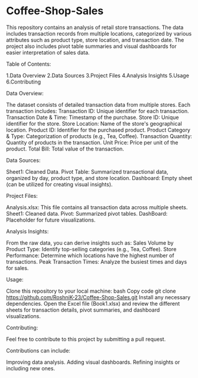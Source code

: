 # Coffee-Shop-Sales
This repository contains an analysis of retail store transactions. The data includes transaction records from multiple locations, categorized by various attributes such as product type, store location, and transaction date. The project also includes pivot table summaries and visual dashboards for easier interpretation of sales data.

Table of Contents:

1.Data Overview
2.Data Sources
3.Project Files
4.Analysis Insights
5.Usage
6.Contributing

Data Overview:

The dataset consists of detailed transaction data from multiple stores. Each transaction includes:
Transaction ID: Unique identifier for each transaction.
Transaction Date & Time: Timestamp of the purchase.
Store ID: Unique identifier for the store.
Store Location: Name of the store's geographical location.
Product ID: Identifier for the purchased product.
Product Category & Type: Categorization of products (e.g., Tea, Coffee).
Transaction Quantity: Quantity of products in the transaction.
Unit Price: Price per unit of the product.
Total Bill: Total value of the transaction.

Data Sources:

Sheet1: Cleaned Data.
Pivot Table: Summarized transactional data, organized by day, product type, and store location.
Dashboard: Empty sheet (can be utilized for creating visual insights).

Project Files:

Analysis.xlsx: This file contains all transaction data across multiple sheets.
Sheet1: Cleaned data.
Pivot: Summarized pivot tables.
DashBoard: Placeholder for future visualizations.

Analysis Insights:

From the raw data, you can derive insights such as:
Sales Volume by Product Type: Identify top-selling categories (e.g., Tea, Coffee).
Store Performance: Determine which locations have the highest number of transactions.
Peak Transaction Times: Analyze the busiest times and days for sales.

Usage:

Clone this repository to your local machine:
bash
Copy code
git clone https://github.com/RoshniK-23/Coffee-Shop-Sales.git
Install any necessary dependencies.
Open the Excel file (Book1.xlsx) and review the different sheets for transaction details, pivot summaries, and dashboard visualizations.

Contributing:

Feel free to contribute to this project by submitting a pull request. 

Contributions can include:

Improving data analysis.
Adding visual dashboards.
Refining insights or including new ones.

